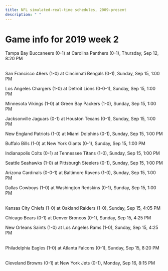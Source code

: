 ```yaml
---
title: NFL simulated-real-time schedules, 2009-present
description: " "
---
```


# Game info for 2019 week 2

Tampa Bay Buccaneers (0-1) at Carolina Panthers (0-1), Thursday, Sep 12, 8:20 PM

<br/>San Francisco 49ers (1-0) at Cincinnati Bengals (0-1), Sunday, Sep 15, 1:00 PM

Los Angeles Chargers (1-0) at Detroit Lions (0-0-1), Sunday, Sep 15, 1:00 PM

Minnesota Vikings (1-0) at Green Bay Packers (1-0), Sunday, Sep 15, 1:00 PM

Jacksonville Jaguars (0-1) at Houston Texans (0-1), Sunday, Sep 15, 1:00 PM

New England Patriots (1-0) at Miami Dolphins (0-1), Sunday, Sep 15, 1:00 PM

Buffalo Bills (1-0) at New York Giants (0-1), Sunday, Sep 15, 1:00 PM

Indianapolis Colts (0-1) at Tennessee Titans (1-0), Sunday, Sep 15, 1:00 PM

Seattle Seahawks (1-0) at Pittsburgh Steelers (0-1), Sunday, Sep 15, 1:00 PM

Arizona Cardinals (0-0-1) at Baltimore Ravens (1-0), Sunday, Sep 15, 1:00 PM

Dallas Cowboys (1-0) at Washington Redskins (0-1), Sunday, Sep 15, 1:00 PM

<br/>Kansas City Chiefs (1-0) at Oakland Raiders (1-0), Sunday, Sep 15, 4:05 PM

Chicago Bears (0-1) at Denver Broncos (0-1), Sunday, Sep 15, 4:25 PM

New Orleans Saints (1-0) at Los Angeles Rams (1-0), Sunday, Sep 15, 4:25 PM

<br/>Philadelphia Eagles (1-0) at Atlanta Falcons (0-1), Sunday, Sep 15, 8:20 PM

<br/>Cleveland Browns (0-1) at New York Jets (0-1), Monday, Sep 16, 8:15 PM

